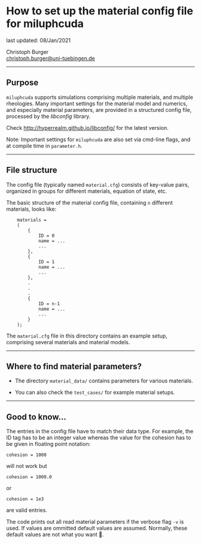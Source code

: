 How to set up the material config file for miluphcuda
=====================================================

last updated: 08/Jan/2021

Christoph Burger  
christoph.burger@uni-tuebingen.de

--------------------------------

Purpose
-------

`miluphcuda` supports simulations comprising multiple materials, and multiple rheologies.
Many important settings for the material model and numerics, and especially material parameters,
are provided in a structured config file, processed by the _libconfig_ library.

Check http://hyperrealm.github.io/libconfig/ for the latest version.

Note: Important settings for `miluphcuda` are also set via cmd-line flags, and at compile time in `parameter.h`.

--------------------------------

File structure
--------------

The config file (typically named `material.cfg`) consists of key-value pairs,
organized in groups for different materials, equation of state, etc.

The basic structure of the material config file, containing `n` different materials, looks like:

        materials =
        (
            {
                ID = 0
                name = ...
                ...
            },
            {
                ID = 1
                name = ...
                ...
            },
            .
            .
            .
            {
                ID = n-1
                name = ...
                ...
            }
        );

The `material.cfg` file in this directory contains an example setup, comprising several materials and material models.

--------------------------------

Where to find material parameters?
----------------------------------

* The directory `material_data/` contains parameters for various materials.

* You can also check the `test_cases/` for example material setups.

--------------------------------

Good to know...
----------------------------------

The entries in the config file have to match their data type. For example, the ID tag has
to be an integer value whereas the value for the cohesion has to be given in floating point
notation:

    cohesion = 1000

will not work but

    cohesion = 1000.0

or

    cohesion = 1e3

are valid entries.

The code prints out all read material parameters if the verbose flag `-v` is used.
If values are ommitted default values are assumed. Normally, these default values are not what you
want :ghost:.




